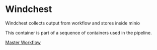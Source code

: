 # Windchest

Windchest collects output from workflow and stores inside minio

This container is part of a sequence of containers used in the pipeline.

[Master Workflow](https://github.com/Westfall-io/windrunner/blob/main/README.md)

